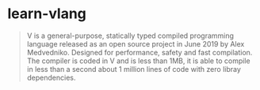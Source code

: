 # learn-vlang

> V is a general-purpose, statically typed compiled programming language released as an open source project in June 2019 by Alex Medvedniko. Designed for performance, safety and fast compilation. The compiler is coded in V and is less than 1MB, it is able to compile in less than a second about 1 million lines of code with zero libray dependencies.
